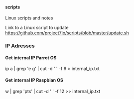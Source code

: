 #### scripts
Linux scripts and notes

Link to a Linux script to update https://github.com/project7io/scripts/blob/master/update.sh 



### IP Adresses
#### Get internal IP Parrot OS
ip a | grep 'e g' | cut -d ' ' -f 6 > internal_ip.txt 

#### Get internal IP Raspbian OS
w | grep 'pts' | cut -d ' ' -f 12 >> internal_ip.txt 
